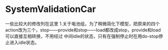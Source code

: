 # SystemValidationCar 
一些比较大的修改列在这里
1.关于电池组，为了稍微简化下模型，把原来的四个action改为三个，stop——provide和stop——load都改成stop，provide和load可以直接互相转换，不用经过
中间idle的状态，只有在强制停止时在用do-stop停止进入idle状态。
